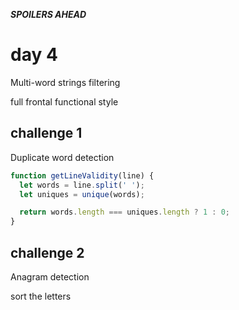 ***SPOILERS AHEAD***

# day 4

Multi-word strings filtering

full frontal functional style

## challenge 1

Duplicate word detection

```javascript
function getLineValidity(line) {
  let words = line.split(' ');
  let uniques = unique(words);

  return words.length === uniques.length ? 1 : 0;
}
```

## challenge 2

Anagram detection

sort the letters
